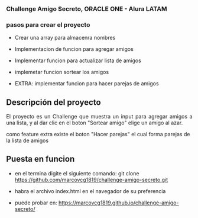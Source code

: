 ### Challenge Amigo Secreto, ORACLE ONE - Alura LATAM

### pasos para crear el proyecto

- Crear una array para almacenra nombres

- Implementacion de funcion para agregar amigos

- Implementar funcion para actualizar lista de amigos

- implemetar funcion sortear los amigos

- EXTRA: implementar funcion para hacer parejas de amigos

## Descripción del proyecto

<p align="justify">
El proyecto es un Challenge que muestra un input para agregar amigos a una lista, 
y al dar clic en el boton "Sortear amigo" elige un amigo al azar.

como feature extra existe el boton "Hacer parejas" el cual forma parejas de la lista de amigos
</p>

## Puesta en funcion

- en el termina digite el siguiente comando: git clone https://github.com/marcovcg1819/challenge-amigo-secreto.git

- habra el archivo index.html en el navegador de su preferencia


- puede probar en:  https://marcovcg1819.github.io/challenge-amigo-secreto/

